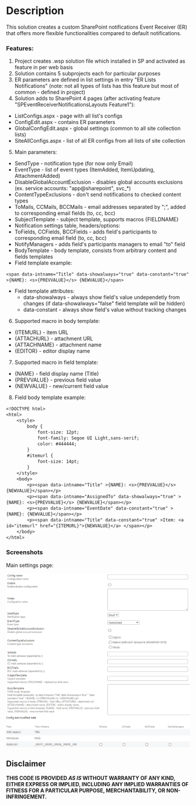 ﻿# Description
This solution creates a custom SharePoint notifications Event Receiver (ER) that offers more flexible functionalities compared to default notifications.

### Features:
1. Project creates .wsp solution file which installed in SP and activated as feature in per web basis
1. Solution contains 5 subprojects each for particular purposes
1. ER parameters are defined in list settings in entry "ER Lists Notifications" (note: not all types of lists has this feature but most of common - defined in project)
1. Solution adds to SharePoint 4 pages (after activating feature "SPEventReceiverNotificationsLayouts Feature1"​):
  * ListConfigs.aspx - page with all list's configs
  * ConfigEdit.aspx - contains ER parameters
  * GlobalConfigEdit.aspx - global settings (common to all site collection lists)
  * SiteAllConfigs.aspx - list of all ER configs from all lists of site collection
5. Main parameters:
  * SendType - notification type (for now only Email)​
  * EventType - list of event types (ItemAdded, ItemUpdating, AttachmentAdded)
  * DisableGlobalAccountExclusion - disables global accounts exclusions (ex. service accounts: "app@sharepoint", svc_*)
  * ContentTypeExclusions - don't send notifications to checked content types
  * ToMails, CCMails​, BCCMails - email addresses separated by ";", added to corresponding email fields (to, cc, bcc)
  * SubjectTemplate​ - subject template, supports macros {FIELDNAME}
  * Notification settings table, headers/options: 
  * ToFields, ССFields​, BCCFields - adds field's participants to corresponding email field (to, cc, bcc)
  * NotifyManagers - adds field's participants managers to email "to" field
  * BodyTemplate - body template, consists from arbitrary content and fields templates
  * Field template example: 
  ```
  <span data-intname="Title" data-showalways="true" data-constant="true" >{NAME}: <s>{PREVVALUE}</s> {NEWVALUE}</span>
  ```
  - Field template attributes:
	- data-showalways - always show field's value undependetly from changes (if data-showalways="false" field template will be hidden)
	- data-constant - always show field's value without tracking changes
6. Supported macro in body template:
  * {ITEMURL} - item URL
  * {ATTACHURL} - attachment URL
  * {ATTACHNAME} - attachment name
  * {EDITOR} - editor display name
7. Supported macro in field template:
  * {NAME} - field display name (Title)
  * {PREVVALUE} - previous field value
  * {NEWVALUE} - new/current field value
8. Field body template example:
```
<!DOCTYPE html>
<html>
	<style>
        body {
			font-size: 12pt;
			font-family: Segoe UI Light,sans-serif;
			color: #444444;
		}
		#itemurl {
			font-size: 14pt;
		}
	</style>
	<body>
		<p><span data-intname="Title" >{NAME}: <s>{PREVVALUE}</s> {NEWVALUE}</span></p>
		<p><span data-intname="AssignedTo" data-showalways="true" >{NAME}: <s>{PREVVALUE}</s> {NEWVALUE}</span></p>
		<p><span data-intname="EventDate" data-constant="true" >{NAME}: {NEWVALUE}</span></p>
		<p><span data-intname="Title" data-constant="true" >Item: <a id="itemurl" href="{ITEMURL}">{NEWVALUE}</a> </span></p>
	</body>
</html>
```

### Screenshots
Main settings page:

![ ERSettings_ex ](ERSettings_ex.png)

## Disclaimer
**THIS CODE IS PROVIDED _AS IS_ WITHOUT WARRANTY OF ANY KIND, EITHER EXPRESS OR IMPLIED, INCLUDING ANY IMPLIED WARRANTIES OF FITNESS FOR A PARTICULAR PURPOSE, MERCHANTABILITY, OR NON-INFRINGEMENT.**